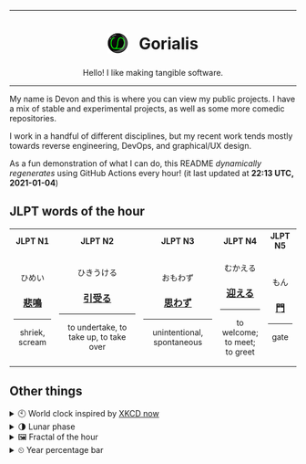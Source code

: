 ***

<h1 align="center">
<sub>
    <img src="readme/resources/avatar.png" height="36">
</sub>
&nbsp;
Gorialis
</h1>
<p align="center">
Hello! I like making tangible software.
</p>

***

My name is Devon and this is where you can view my public projects. I have a mix of stable and experimental projects, as well as some more comedic repositories.

I work in a handful of different disciplines, but my recent work tends mostly towards reverse engineering, DevOps, and graphical/UX design.

As a fun demonstration of what I can do, this README *dynamically regenerates* using GitHub Actions every hour! (it last updated at **22:13 UTC, 2021-01-04**)

<h2>JLPT words of the hour</h2>
<table>
    <tr>
        <th>JLPT N1</th>
        <th>JLPT N2</th>
        <th>JLPT N3</th>
        <th>JLPT N4</th>
        <th>JLPT N5</th>
    </tr>
    <tr>
        <td>
            <p align="center">ひめい</p>
            <h3 align="center"><b><a href="https://jisho.org/search/%E6%82%B2%E9%B3%B4">悲鳴</a></b></h3>
            <hr>
            <p align="center">shriek,<wbr> scream</p>
        </td>
        <td>
            <p align="center">ひきうける</p>
            <h3 align="center"><b><a href="https://jisho.org/search/%E5%BC%95%E5%8F%97%E3%82%8B">引受る</a></b></h3>
            <hr>
            <p align="center">to undertake,<wbr> to take up,<wbr> to take over</p>
        </td>
        <td>
            <p align="center">おもわず</p>
            <h3 align="center"><b><a href="https://jisho.org/search/%E6%80%9D%E3%82%8F%E3%81%9A">思わず</a></b></h3>
            <hr>
            <p align="center">unintentional,<wbr> spontaneous</p>
        </td>
        <td>
            <p align="center">むかえる</p>
            <h3 align="center"><b><a href="https://jisho.org/search/%E8%BF%8E%E3%81%88%E3%82%8B">迎える</a></b></h3>
            <hr>
            <p align="center">to welcome;<br> to meet;<br> to greet</p>
        </td>
        <td>
            <p align="center">もん</p>
            <h3 align="center"><b><a href="https://jisho.org/search/%E9%96%80">門</a></b></h3>
            <hr>
            <p align="center">gate</p>
        </td>
    </tr>
</table>

<h2>Other things</h2>
<details>
<summary>🕙  World clock inspired by <a href="https://xkcd.com/now">XKCD now</a></summary>

> <img src="generated/now.png" width="512">

</details>
<details>
<summary>🌗 Lunar phase</summary>

The moon is approximately 73.99% through its phase (Last Quarter).

</details>
<details>
<summary>&#x1f5bc; Fractal of the hour</summary>

> <img src="generated/fractal.png" width="512">

</details>
<details>
<summary>&#x23f2; Year percentage bar</summary>
<pre><code>2021 [▁▁▁▁▁▁▁▁▁▁▁▁▁▁▁▁▁▁▁▁] 1.08%</code></pre>
</details>
